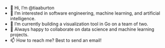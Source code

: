 - 👋 Hi, I’m @tiaaburton
- 👀 I’m interested in software engineering, machine learning, and artificial intelligence.
- 🌱 I’m currently building a visualization tool in Go on a team of two.
- 💞️ Always happy to collaborate on data science and machine learning projects.
- 📫 How to reach me? Best to send an email!

<!---
tiaaburton/tiaaburton is a ✨ special ✨ repository because its `README.md` (this file) appears on your GitHub profile.
You can click the Preview link to take a look at your changes.
--->
